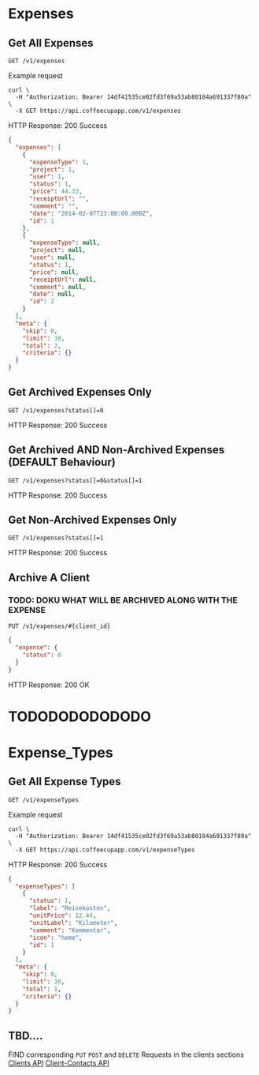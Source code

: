 # Expenses

## Get All Expenses

`GET /v1/expenses`

Example request

```shell
curl \
  -H "Authorization: Bearer 14df41535ce02fd3f69a53ab80184a691337f80a" \
  -X GET https://api.coffeecupapp.com/v1/expenses
```

HTTP Response: 200 Success

```json
{
  "expenses": [
    {
      "expenseType": 1,
      "project": 1,
      "user": 1,
      "status": 1,
      "price": 44.33,
      "receiptUrl": "",
      "comment": "",
      "date": "2014-02-07T23:00:00.000Z",
      "id": 1
    },
    {
      "expenseType": null,
      "project": null,
      "user": null,
      "status": 1,
      "price": null,
      "receiptUrl": null,
      "comment": null,
      "date": null,
      "id": 2
    }
  ],
  "meta": {
    "skip": 0,
    "limit": 30,
    "total": 2,
    "criteria": {}
  }
}
```



## Get Archived Expenses Only

`GET /v1/expenses?status[]=0`

HTTP Response: 200 Success

## Get Archived AND Non-Archived Expenses (DEFAULT Behaviour)

`GET /v1/expenses?status[]=0&status[]=1`

HTTP Response: 200 Success

## Get Non-Archived Expenses Only

`GET /v1/expenses?status[]=1`

HTTP Response: 200 Success

## Archive A Client

### TODO: DOKU WHAT WILL BE ARCHIVED ALONG WITH THE EXPENSE

`PUT /v1/expenses/#{client_id}`

```json
{
  "expense": {
    "status": 0
  }
}
```
HTTP Response: 200 OK


# TODODODODODODO

# Expense_Types

## Get All Expense Types

`GET /v1/expenseTypes`

Example request

```shell
curl \
  -H "Authorization: Bearer 14df41535ce02fd3f69a53ab80184a691337f80a" \
  -X GET https://api.coffeecupapp.com/v1/expenseTypes
```

HTTP Response: 200 Success

```json
{
  "expenseTypes": [
    {
      "status": 1,
      "label": "Reisekosten",
      "unitPrice": 12.44,
      "unitLabel": "Kilometer",
      "comment": "Kommentar",
      "icon": "home",
      "id": 1
    }
  ],
  "meta": {
    "skip": 0,
    "limit": 30,
    "total": 1,
    "criteria": {}
  }
}
```


## TBD....
FIND corresponding `PUT` `POST` and `DELETE` Requests in the clients sections
 [Clients API](http://git.reppa.net/coffeecup/api_docs/blob/master/Sections/Clients.md)
 [Client-Contacts API](http://git.reppa.net/coffeecup/api_docs/blob/master/Sections/Clients%20Contacts.md)